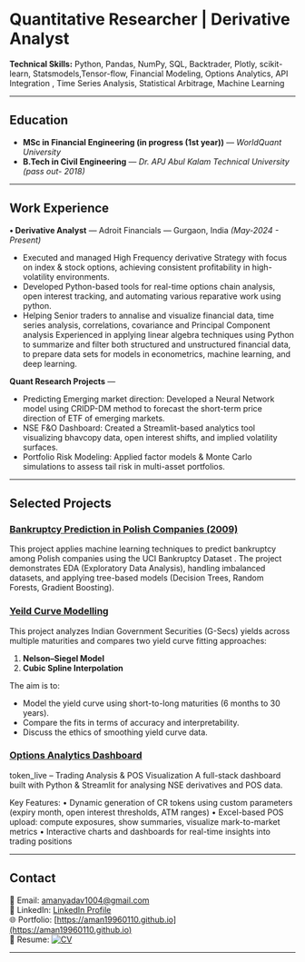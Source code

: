 # Quantitative Researcher | Derivative Analyst

**Technical Skills:** Python, Pandas, NumPy, SQL, Backtrader, Plotly, scikit-learn, Statsmodels,Tensor-flow, Financial Modeling, Options Analytics, API Integration , Time Series Analysis, Statistical Arbitrage, Machine Learning

---

## Education
- **MSc in Financial Engineering (in progress (1st year))** — *WorldQuant University*  
- **B.Tech in Civil Engineering** — *Dr. APJ Abul Kalam Technical University (pass out- 2018)*

---

## Work Experience

**•	Derivative Analyst** — Adroit Financials — Gurgaon, India *(May-2024 - Present)*  
- Executed and managed High Frequency derivative Strategy with focus on index & stock options, achieving consistent profitability in high-volatility environments.
- Developed Python-based tools for real-time options chain analysis, open interest tracking, and automating various reparative work using python.
- Helping Senior traders to annalise and visualize financial data, time series analysis, correlations, covariance and Principal Component analysis 
Experienced in applying linear algebra techniques using Python to summarize and filter both structured and unstructured financial data, to prepare data sets for models in econometrics, machine learning, and deep learning.


**Quant Research Projects** —  
- Predicting Emerging market direction: Developed a Neural Network model using CRIDP-DM method to forecast the short-term price direction of ETF of emerging markets.
- NSE F&O Dashboard: Created a Streamlit-based analytics tool visualizing bhavcopy data, open interest shifts, and implied volatility surfaces.
- Portfolio Risk Modeling: Applied factor models & Monte Carlo simulations to assess tail risk in multi-asset portfolios.

---

## Selected Projects

### [Bankruptcy Prediction in Polish Companies (2009)](https://github.com/Aman19960110/bankruptcy_2009-prediction-poland)
This project applies machine learning techniques to predict bankruptcy among Polish companies using the UCI Bankruptcy Dataset . The project demonstrates EDA (Exploratory Data Analysis), handling imbalanced datasets, and applying tree-based models (Decision Trees, Random Forests, Gradient Boosting).

### [Yeild Curve Modelling](https://github.com/Aman19960110/yeild_curve_modeling)
This project analyzes Indian Government Securities (G-Secs) yields across multiple maturities and compares two yield curve fitting approaches:
1. **Nelson–Siegel Model**
2. **Cubic Spline Interpolation**

The aim is to:
- Model the yield curve using short-to-long maturities (6 months to 30 years).
- Compare the fits in terms of accuracy and interpretability.
- Discuss the ethics of smoothing yield curve data.

### **[Options Analytics Dashboard](https://crtoken.streamlit.app/)**
token_live – Trading Analysis & POS Visualization
A full-stack dashboard built with Python & Streamlit for analysing NSE derivatives and POS data.

Key Features:
• Dynamic generation of CR tokens using custom parameters (expiry month, open interest thresholds, ATM ranges)
• Excel-based POS upload: compute exposures, show summaries, visualize mark-to-market metrics
• Interactive charts and dashboards for real-time insights into trading positions


---

## Contact
📧 Email: amanyadav1004@gmail.com  
🔗 LinkedIn: [LinkedIn Profile](https://linkedin.com/in/aman-yadav-10a549149)  
🌐 Portfolio: [https://aman19960110.github.io](https://aman19960110.github.io)  
📝 Resume: [![CV](https://img.shields.io/badge/CV-Download-blue)](assets/Quant_Researcher_Resume.pdf)


---
